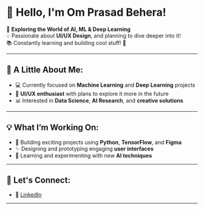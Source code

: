 # 👋 Hello, I'm Om Prasad Behera!

🔭 **Exploring the World of AI, ML & Deep Learning**  
💡 Passionate about **UI/UX Design**, and planning to dive deeper into it!  
📚 Constantly learning and building cool stuff! 🚀  

---

## 🌱 A Little About Me:

- 💻 Currently focused on **Machine Learning** and **Deep Learning** projects  
- 🎨 **UI/UX enthusiast** with plans to explore it more in the future  
- 📊 Interested in **Data Science**, **AI Research**, and **creative solutions**  

---

## 💡 What I’m Working On:

- 🤖 Building exciting projects using **Python**, **TensorFlow**, and **Figma**  
- ✨ Designing and prototyping engaging **user interfaces**  
- 🚀 Learning and experimenting with new **AI techniques**  

---

## 💬 Let's Connect:

- 💼 [LinkedIn]((https://www.linkedin.com/in/om-prasad-behera-0aa06a252/))  

---
